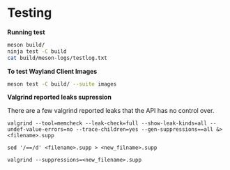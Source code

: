 # Testing

**Running test**
```bash
meson build/
ninja test -C build
cat build/meson-logs/testlog.txt
```

**To test Wayland Client Images**
```bash
meson test -C build/ --suite images
```

**Valgrind reported leaks supression**

There are a few valgrind reported leaks that the API has no control over.
```
valgrind --tool=memcheck --leak-check=full --show-leak-kinds=all --undef-value-errors=no --trace-children=yes --gen-suppressions==all &> <filename>.supp
```

```
sed '/==/d' <filename>.supp > <new_filname>.supp
```

```
valgrind --suppressions=<new_filename>.supp
```